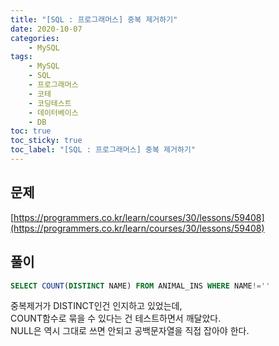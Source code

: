 ```yaml
---
title: "[SQL : 프로그래머스] 중복 제거하기"
date: 2020-10-07
categories:
    - MySQL
tags:
    - MySQL
    - SQL
    - 프로그래머스
    - 코테
    - 코딩테스트
    - 데이터베이스
    - DB
toc: true
toc_sticky: true
toc_label: "[SQL : 프로그래머스] 중복 제거하기"
---
```

## 문제
[https://programmers.co.kr/learn/courses/30/lessons/59408](https://programmers.co.kr/learn/courses/30/lessons/59408)
## 풀이
```sql
SELECT COUNT(DISTINCT NAME) FROM ANIMAL_INS WHERE NAME!=''
```
중복제거가 DISTINCT인건 인지하고 있었는데,  
COUNT함수로 묶을 수 있다는 건 테스트하면서 깨달았다.  
NULL은 역시 그대로 쓰면 안되고 공백문자열을 직접 잡아야 한다.  